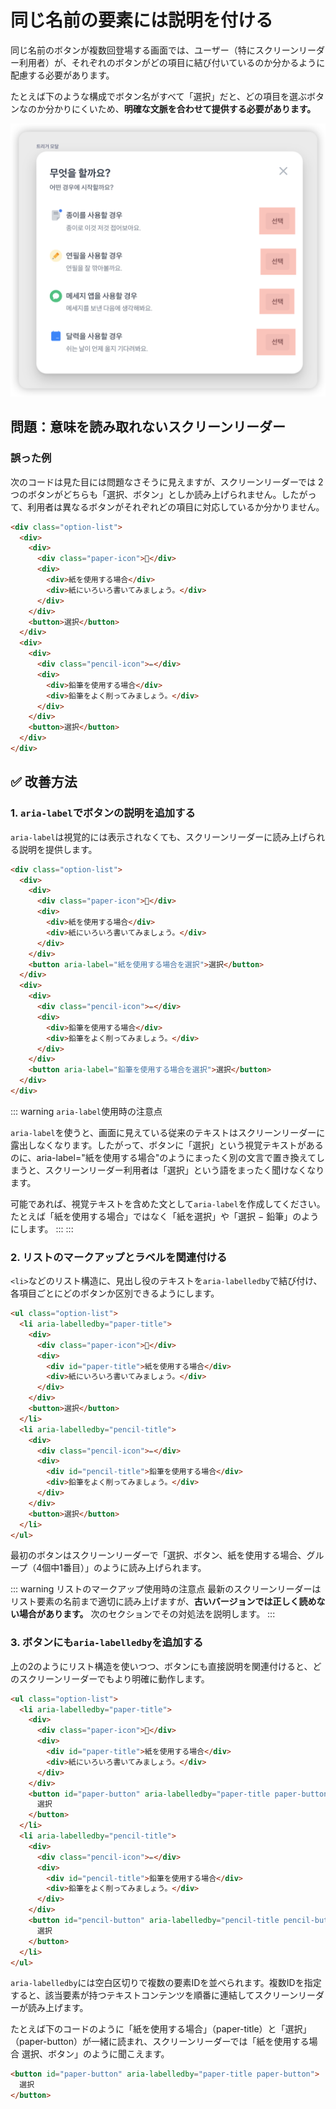 # 同じ名前の要素には説明を付ける

同じ名前のボタンが複数回登場する画面では、ユーザー（特にスクリーンリーダー利用者）が、それぞれのボタンがどの項目に結び付いているのか分かるように配慮する必要があります。

たとえば下のような構成でボタン名がすべて「選択」だと、どの項目を選ぶボタンなのか分かりにくいため、**明確な文脈を合わせて提供する必要があります。**

![重複するボタンの例](../../images/duplicate-interactive-element.png)

## 問題：意味を読み取れないスクリーンリーダー

### 誤った例

次のコードは見た目には問題なさそうに見えますが、スクリーンリーダーでは 2 つのボタンがどちらも「選択、ボタン」としか読み上げられません。したがって、利用者は異なるボタンがそれぞれどの項目に対応しているか分かりません。

```html 10,20
<div class="option-list">
  <div>
    <div>
      <div class="paper-icon">📄</div>
      <div>
        <div>紙を使用する場合</div>
        <div>紙にいろいろ書いてみましょう。</div>
      </div>
    </div>
    <button>選択</button>
  </div>
  <div>
    <div>
      <div class="pencil-icon">✏️</div>
      <div>
        <div>鉛筆を使用する場合</div>
        <div>鉛筆をよく削ってみましょう。</div>
      </div>
    </div>
    <button>選択</button>
  </div>
</div>
```

## ✅ 改善方法

### 1. `aria-label`でボタンの説明を追加する

`aria-label`は視覚的には表示されなくても、スクリーンリーダーに読み上げられる説明を提供します。

```html 10,20
<div class="option-list">
  <div>
    <div>
      <div class="paper-icon">📄</div>
      <div>
        <div>紙を使用する場合</div>
        <div>紙にいろいろ書いてみましょう。</div>
      </div>
    </div>
    <button aria-label="紙を使用する場合を選択">選択</button>
  </div>
  <div>
    <div>
      <div class="pencil-icon">✏️</div>
      <div>
        <div>鉛筆を使用する場合</div>
        <div>鉛筆をよく削ってみましょう。</div>
      </div>
    </div>
    <button aria-label="鉛筆を使用する場合を選択">選択</button>
  </div>
</div>
```

::: warning `aria-label`使用時の注意点

`aria-label`を使うと、画面に見えている従来のテキストはスクリーンリーダーに露出しなくなります。したがって、ボタンに「選択」という視覚テキストがあるのに、aria-label="紙を使用する場合"のようにまったく別の文言で置き換えてしまうと、スクリーンリーダー利用者は「選択」という語をまったく聞けなくなります。

可能であれば、視覚テキストを含めた文として`aria-label`を作成してください。たとえば「紙を使用する場合」ではなく「紙を選択」や「選択 − 鉛筆」のようにします。
:::
:::

### 2. リストのマークアップとラベルを関連付ける

`<li>`などのリスト構造に、見出し役のテキストを`aria-labelledby`で結び付け、各項目ごとにどのボタンか区別できるようにします。

```html 2,10,12,20
<ul class="option-list">
  <li aria-labelledby="paper-title">
    <div>
      <div class="paper-icon">📄</div>
      <div>
        <div id="paper-title">紙を使用する場合</div>
        <div>紙にいろいろ書いてみましょう。</div>
      </div>
    </div>
    <button>選択</button>
  </li>
  <li aria-labelledby="pencil-title">
    <div>
      <div class="pencil-icon">✏️</div>
      <div>
        <div id="pencil-title">鉛筆を使用する場合</div>
        <div>鉛筆をよく削ってみましょう。</div>
      </div>
    </div>
    <button>選択</button>
  </li>
</ul>
```

最初のボタンはスクリーンリーダーで「選択、ボタン、紙を使用する場合、グループ（4個中1番目）」のように読み上げられます。

::: warning リストのマークアップ使用時の注意点
最新のスクリーンリーダーはリスト要素の名前まで適切に読み上げますが、**古いバージョンでは正しく読めない場合があります。** 次のセクションでその対処法を説明します。
:::

### 3. ボタンにも`aria-labelledby`を追加する

上の2のようにリスト構造を使いつつ、ボタンにも直接説明を関連付けると、どのスクリーンリーダーでもより明確に動作します。

```html 2,10,12,20
<ul class="option-list">
  <li aria-labelledby="paper-title">
    <div>
      <div class="paper-icon">📄</div>
      <div>
        <div id="paper-title">紙を使用する場合</div>
        <div>紙にいろいろ書いてみましょう。</div>
      </div>
    </div>
    <button id="paper-button" aria-labelledby="paper-title paper-button">
      選択
    </button>
  </li>
  <li aria-labelledby="pencil-title">
    <div>
      <div class="pencil-icon">✏️</div>
      <div>
        <div id="pencil-title">鉛筆を使用する場合</div>
        <div>鉛筆をよく削ってみましょう。</div>
      </div>
    </div>
    <button id="pencil-button" aria-labelledby="pencil-title pencil-button">
      選択
    </button>
  </li>
</ul>
```

`aria-labelledby`には空白区切りで複数の要素IDを並べられます。複数IDを指定すると、該当要素が持つテキストコンテンツを順番に連結してスクリーンリーダーが読み上げます。

たとえば下のコードのように「紙を使用する場合」（paper-title）と「選択」（paper-button）が一緒に読まれ、スクリーンリーダーでは「紙を使用する場合 選択、ボタン」のように聞こえます。

```html
<button id="paper-button" aria-labelledby="paper-title paper-button">
  選択
</button>
```
